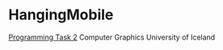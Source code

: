 # HangingMobile
[Programming Task 2](https://notendur.hi.is/~hh/kennsla/tgr/verkefni2.html)
Computer Graphics
University of Iceland
